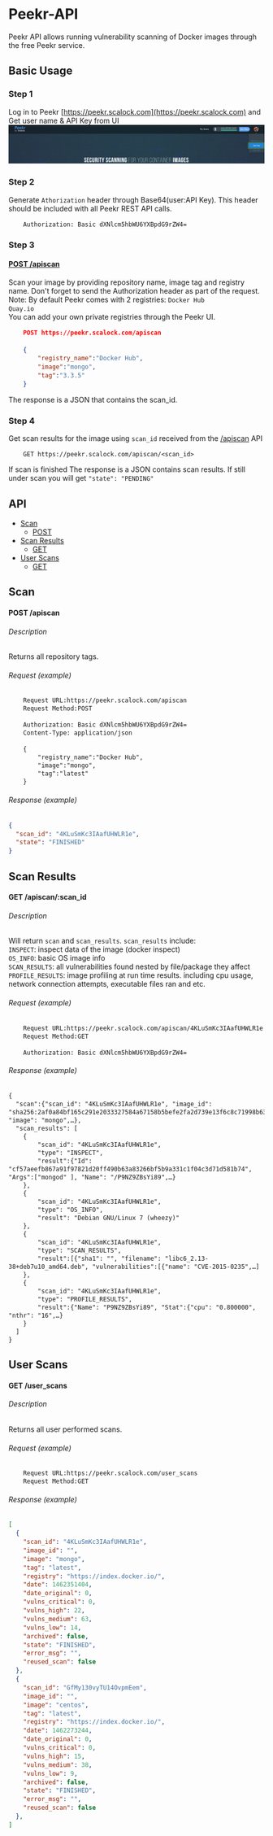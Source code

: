 # Peekr-API
Peekr API allows running vulnerability scanning of Docker images through the free Peekr service.

## Basic Usage
### Step 1
Log in to Peekr [https://peekr.scalock.com](https://peekr.scalock.com) and Get user name & API Key from UI
![Peekr Api](img/peekr_api.png?raw=true "Peek API")
### Step 2
Generate `Athorization` header through Base64(user:API Key). This header should be included with all Peekr REST API calls.
```
    Authorization: Basic dXNlcm5hbWU6YXBpdG9rZW4=
```
### Step 3
#### [POST /apiscan](#scan)
Scan your image by providing repository name, image tag and registry name. Don't forget to send the Authorization header as part of the request.
Note: By default Peekr comes with 2 registries:
`Docker Hub`  
`Quay.io`  
 You can add your own private registries through the Peekr UI.
```json
    POST https://peekr.scalock.com/apiscan
    
    {
        "registry_name":"Docker Hub",
        "image":"mongo",
        "tag":"3.3.5"
    }
```
The response is a JSON that contains the scan_id.

### Step 4
Get scan results for the image using `scan_id` received from the [/apiscan](#apiscan) API
```
    GET https://peekr.scalock.com/apiscan/<scan_id>
```
If scan is finished The response is a JSON contains scan results.
If still under scan you will get `"state": "PENDING"`

## API
- [Scan](#scan)
    - [POST](#post-apiscan-1)
- [Scan Results](#scan-results)
    - [GET](#get-apiscanscan_id)    
- [User Scans](#user-scans)
    - [GET](#get-user_scans)

## Scan
#### POST /apiscan

###### Description
Returns all repository tags.

###### Request (example)
```
    Request URL:https://peekr.scalock.com/apiscan
    Request Method:POST
    
    Authorization: Basic dXNlcm5hbWU6YXBpdG9rZW4=
    Content-Type: application/json
    
    {
        "registry_name":"Docker Hub",
        "image":"mongo",
        "tag":"latest"
    }
```

###### Response (example)
```json
{
  "scan_id": "4KLuSmKc3IAafUHWLR1e",
  "state": "FINISHED"
}

```

## Scan Results
#### GET /apiscan/:scan_id

###### Description
Will return `scan` and `scan_results`. `scan_results` include:  
`INSPECT`: inspect data of the image (docker inspect)  
`OS_INFO`: basic OS image info  
`SCAN_RESULTS`: all vulnerabilities found nested by file/package they affect   
`PROFILE_RESULTS`: image profiling at run time results. including cpu usage, network connection attempts, executable files ran and etc.    
###### Request (example)
```
    Request URL:https://peekr.scalock.com/apiscan/4KLuSmKc3IAafUHWLR1e
    Request Method:GET
    
    Authorization: Basic dXNlcm5hbWU6YXBpdG9rZW4=
```
###### Response (example)
```
{
  "scan":{"scan_id": "4KLuSmKc3IAafUHWLR1e", "image_id": "sha256:2af0a84bf165c291e2033327584a67158b5befe2fa2d739e13f6c8c71998b634", "image": "mongo",…},
  "scan_results": [
    {
        "scan_id": "4KLuSmKc3IAafUHWLR1e",
        "type": "INSPECT",
        "result":{"Id": "cf57aeefb867a91f97821d20ff490b63a83266bf5b9a331c1f04c3d71d581b74", "Args":["mongod" ], "Name": "/P9NZ9ZBsYi89",…}
    },
    {
        "scan_id": "4KLuSmKc3IAafUHWLR1e",
        "type": "OS_INFO",
        "result": "Debian GNU/Linux 7 (wheezy)"
    },
    {
        "scan_id": "4KLuSmKc3IAafUHWLR1e",
        "type": "SCAN_RESULTS",
        "result":[{"sha1": "", "filename": "libc6_2.13-38+deb7u10_amd64.deb", "vulnerabilities":[{"name": "CVE-2015-0235",…]
    },
    {
        "scan_id": "4KLuSmKc3IAafUHWLR1e",
        "type": "PROFILE_RESULTS",
        "result":{"Name": "P9NZ9ZBsYi89", "Stat":{"cpu": "0.800000", "nthr": "16",…}
    }
  ]
}
```

## User Scans
#### GET /user_scans

###### Description
Returns all user performed scans. 
###### Request (example)
```
    Request URL:https://peekr.scalock.com/user_scans
    Request Method:GET
```
###### Response (example)
```json 
[
  {
    "scan_id": "4KLuSmKc3IAafUHWLR1e",
    "image_id": "",
    "image": "mongo",
    "tag": "latest",
    "registry": "https://index.docker.io/",
    "date": 1462351404,
    "date_original": 0,
    "vulns_critical": 0,
    "vulns_high": 22,
    "vulns_medium": 63,
    "vulns_low": 14,
    "archived": false,
    "state": "FINISHED",
    "error_msg": "",
    "reused_scan": false
  },
  {
    "scan_id": "GfMy130vyTU14OvpmEem",
    "image_id": "",
    "image": "centos",
    "tag": "latest",
    "registry": "https://index.docker.io/",
    "date": 1462273244,
    "date_original": 0,
    "vulns_critical": 0,
    "vulns_high": 15,
    "vulns_medium": 38,
    "vulns_low": 9,
    "archived": false,
    "state": "FINISHED",
    "error_msg": "",
    "reused_scan": false
  },
]

```
